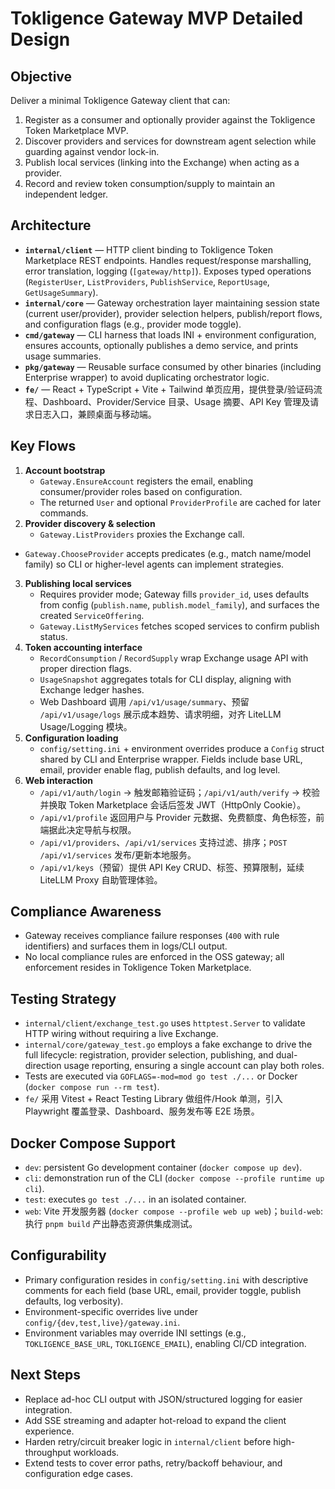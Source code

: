 # Tokligence Gateway MVP Detailed Design

## Objective
Deliver a minimal Tokligence Gateway client that can:
1. Register as a consumer and optionally provider against the Tokligence Token Marketplace MVP.
2. Discover providers and services for downstream agent selection while guarding against vendor lock-in.
3. Publish local services (linking into the Exchange) when acting as a provider.
4. Record and review token consumption/supply to maintain an independent ledger.

## Architecture
- **`internal/client`** — HTTP client binding to Tokligence Token Marketplace REST endpoints. Handles request/response marshalling, error translation, logging (`[gateway/http]`). Exposes typed operations (`RegisterUser`, `ListProviders`, `PublishService`, `ReportUsage`, `GetUsageSummary`).
- **`internal/core`** — Gateway orchestration layer maintaining session state (current user/provider), provider selection helpers, publish/report flows, and configuration flags (e.g., provider mode toggle).
- **`cmd/gateway`** — CLI harness that loads INI + environment configuration, ensures accounts, optionally publishes a demo service, and prints usage summaries.
- **`pkg/gateway`** — Reusable surface consumed by other binaries (including Enterprise wrapper) to avoid duplicating orchestrator logic.
- **`fe/`** — React + TypeScript + Vite + Tailwind 单页应用，提供登录/验证码流程、Dashboard、Provider/Service 目录、Usage 摘要、API Key 管理及请求日志入口，兼顾桌面与移动端。

## Key Flows
1. **Account bootstrap**
   - `Gateway.EnsureAccount` registers the email, enabling consumer/provider roles based on configuration.
   - The returned `User` and optional `ProviderProfile` are cached for later commands.
2. **Provider discovery & selection**
   - `Gateway.ListProviders` proxies the Exchange call.
  - `Gateway.ChooseProvider` accepts predicates (e.g., match name/model family) so CLI or higher-level agents can implement strategies.
3. **Publishing local services**
   - Requires provider mode; Gateway fills `provider_id`, uses defaults from config (`publish.name`, `publish.model_family`), and surfaces the created `ServiceOffering`.
   - `Gateway.ListMyServices` fetches scoped services to confirm publish status.
4. **Token accounting interface**
   - `RecordConsumption` / `RecordSupply` wrap Exchange usage API with proper direction flags.
   - `UsageSnapshot` aggregates totals for CLI display, aligning with Exchange ledger hashes.
   - Web Dashboard 调用 `/api/v1/usage/summary`、预留 `/api/v1/usage/logs` 展示成本趋势、请求明细，对齐 LiteLLM Usage/Logging 模块。
5. **Configuration loading**
   - `config/setting.ini` + environment overrides produce a `Config` struct shared by CLI and Enterprise wrapper. Fields include base URL, email, provider enable flag, publish defaults, and log level.
6. **Web interaction**
   - `/api/v1/auth/login` → 触发邮箱验证码；`/api/v1/auth/verify` → 校验并换取 Token Marketplace 会话后签发 JWT（HttpOnly Cookie）。
   - `/api/v1/profile` 返回用户与 Provider 元数据、免费额度、角色标签，前端据此决定导航与权限。
   - `/api/v1/providers`、`/api/v1/services` 支持过滤、排序；`POST /api/v1/services` 发布/更新本地服务。
   - `/api/v1/keys`（预留）提供 API Key CRUD、标签、预算限制，延续 LiteLLM Proxy 自助管理体验。

## Compliance Awareness
- Gateway receives compliance failure responses (`400` with rule identifiers) and surfaces them in logs/CLI output.
- No local compliance rules are enforced in the OSS gateway; all enforcement resides in Tokligence Token Marketplace.

## Testing Strategy
- `internal/client/exchange_test.go` uses `httptest.Server` to validate HTTP wiring without requiring a live Exchange.
- `internal/core/gateway_test.go` employs a fake exchange to drive the full lifecycle: registration, provider selection, publishing, and dual-direction usage reporting, ensuring a single account can play both roles.
- Tests are executed via `GOFLAGS=-mod=mod go test ./...` or Docker (`docker compose run --rm test`).
- `fe/` 采用 Vitest + React Testing Library 做组件/Hook 单测，引入 Playwright 覆盖登录、Dashboard、服务发布等 E2E 场景。

## Docker Compose Support
- `dev`: persistent Go development container (`docker compose up dev`).
- `cli`: demonstration run of the CLI (`docker compose --profile runtime up cli`).
- `test`: executes `go test ./...` in an isolated container.
- `web`: Vite 开发服务器 (`docker compose --profile web up web`)；`build-web`: 执行 `pnpm build` 产出静态资源供集成测试。

## Configurability
- Primary configuration resides in `config/setting.ini` with descriptive comments for each field (base URL, email, provider toggle, publish defaults, log verbosity).
- Environment-specific overrides live under `config/{dev,test,live}/gateway.ini`.
- Environment variables may override INI settings (e.g., `TOKLIGENCE_BASE_URL`, `TOKLIGENCE_EMAIL`), enabling CI/CD integration.

## Next Steps
- Replace ad-hoc CLI output with JSON/structured logging for easier integration.
- Add SSE streaming and adapter hot-reload to expand the client experience.
- Harden retry/circuit breaker logic in `internal/client` before high-throughput workloads.
- Extend tests to cover error paths, retry/backoff behaviour, and configuration edge cases.
